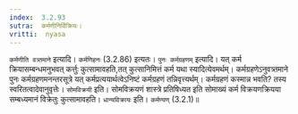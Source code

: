 ```yaml
---
index:  3.2.93
sutra:  कर्मणीनिर्विक्रियः।
vritti:  nyasa
---
```


`कर्मणीति वत्र्तमाने` इत्यादि। `कर्मणिहनः` (3.2.86) इत्यतः। `पुनः कर्मग्रहणम्` इत्यादि। यत् कर्म क्रियासम्बन्धमनुभवत् कर्त्तुः कुत्सामावहति,तत् कुत्सानिमित्तं कर्म यथा स्यादित्येवमर्थम्। कर्मग्रहणेऽनुवत्र्तमाने पुनः कर्मग्रहणमनन्तरसूत्रे यत् कर्मप्रत्ययार्थत्वेऽनिष्टं कर्मग्रहणं तन्निवृत्त्यर्थम्। कर्मग्रहणं कस्मान्न भवति? तस्य स्वरितत्वादेवानुवृत्तेः। `सोमविक्रयी` इति। सोमविक्रयणं शास्त्रे प्रतिषिध्यत इति सोमाख्यं कर्म विक्रयणक्रियया सम्बध्यमानं विक्रेतुः कुत्सामावहति। `धान्यविक्रायः` इति। `कर्मण्यण्` (3.2.1)॥

